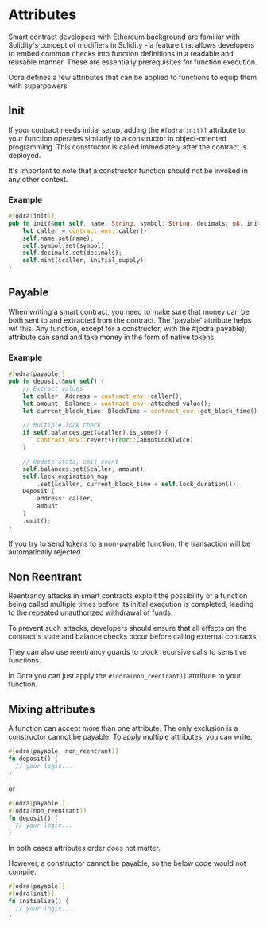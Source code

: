 # Attributes

Smart contract developers with Ethereum background are familiar with Solidity's concept of modifiers in Solidity - a feature that allows developers to embed common checks into function definitions in a readable and reusable manner.  These are essentially prerequisites for function execution.

Odra defines a few attributes that can be applied to functions to equip them with superpowers.

## Init

If your contract needs initial setup, adding the `#[odra(init)]` attribute to your function operates similarly to a constructor in object-oriented programming. This constructor is called immediately after the contract is deployed.

It's important to note that a constructor function should not be invoked in any other context.

### Example

```rust title=examples/erc20.rs
#[odra(init)]
pub fn init(&mut self, name: String, symbol: String, decimals: u8, initial_supply: &U256) {
    let caller = contract_env::caller();
    self.name.set(name);
    self.symbol.set(symbol);
    self.decimals.set(decimals);
    self.mint(&caller, initial_supply);
}
```

## Payable

When writing a smart contract, you need to make sure that money can be both sent to and extracted from the contract. The 'payable' attribute helps wit this. Any function, except for a constructor, with the #[odra(payable)] attribute can send and take money in the form of native tokens. 

### Example

```rust title=examples/tlw.rs
#[odra(payable)]
pub fn deposit(&mut self) {
    // Extract values
    let caller: Address = contract_env::caller();
    let amount: Balance = contract_env::attached_value();
    let current_block_time: BlockTime = contract_env::get_block_time();

    // Multiple lock check
    if self.balances.get(&caller).is_some() {
        contract_env::revert(Error::CannotLockTwice)
    }

    // Update state, emit event
    self.balances.set(&caller, amount);
    self.lock_expiration_map
        .set(&caller, current_block_time + self.lock_duration());
    Deposit {
        address: caller,
        amount
    }
    .emit();
}
```

If you try to send tokens to a non-payable function, the transaction will be automatically rejected.


## Non Reentrant

Reentrancy attacks in smart contracts exploit the possibility of a function being called multiple times before its initial execution is completed, leading to the repeated unauthorized withdrawal of funds. 

To prevent such attacks, developers should ensure that all effects on the contract's state and balance checks occur before calling external contracts. 

They can also use reentrancy guards to block recursive calls to sensitive functions.

In Odra you can just apply the `#[odra(non_reentrant)]` attribute to your function.

## Mixing attributes

A function can accept more than one attribute. The only exclusion is a constructor cannot be payable.
To apply multiple attributes, you can write:

```rust
#[odra(payable, non_reentrant)]
fn deposit() {
  // your logic...
}
```

or 

```rust
#[odra(payable)]
#[odra(non_reentrant)]
fn deposit() {
  // your logic...
}
```

In both cases attributes order does not matter.


However, a constructor cannot be payable, so the below code would not compile.

```rust
#[odra(payable)]
#[odra(init)]
fn initialize() {
  // your logic...
}
```